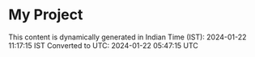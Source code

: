 # My Project

This content is dynamically generated in Indian Time (IST): 2024-01-22 11:17:15 IST
Converted to UTC: 2024-01-22 05:47:15 UTC
